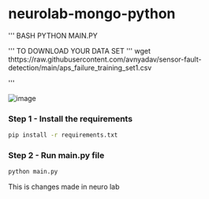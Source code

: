 # neurolab-mongo-python

''' BASH
PYTHON MAIN.PY

'''
TO DOWNLOAD YOUR DATA SET
'''
wget thttps://raw.githubusercontent.com/avnyadav/sensor-fault-detection/main/aps_failure_training_set1.csv

'''

![image](https://user-images.githubusercontent.com/57321948/196933065-4b16c235-f3b9-4391-9cfe-4affcec87c35.png)

### Step 1 - Install the requirements

```bash
pip install -r requirements.txt
```

### Step 2 - Run main.py file

```bash
python main.py
```
This is changes made in neuro lab
